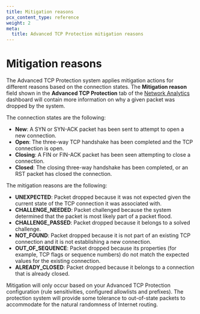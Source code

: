 ```yaml
---
title: Mitigation reasons
pcx_content_type: reference
weight: 2
meta:
  title: Advanced TCP Protection mitigation reasons
---
```


# Mitigation reasons

The Advanced TCP Protection system applies mitigation actions for different reasons based on the connection states. The **Mitigation reason** field shown in the **Advanced TCP Protection** tab of the [Network Analytics](/analytics/network-analytics/) dashboard will contain more information on why a given packet was dropped by the system.

The connection states are the following:

* **New**: A SYN or SYN-ACK packet has been sent to attempt to open a new connection.
* **Open**: The three-way TCP handshake has been completed and the TCP connection is open.
* **Closing**: A FIN or FIN-ACK packet has been seen attempting to close a connection.
* **Closed**: The closing three-way handshake has been completed, or an RST packet has closed the connection.

The mitigation reasons are the following:

* **UNEXPECTED**: Packet dropped because it was not expected given the current state of the TCP connection it was associated with.
* **CHALLENGE_NEEDED**: Packet challenged because the system determined that the packet is most likely part of a packet flood.
* **CHALLENGE_PASSED**: Packet dropped because it belongs to a solved challenge.
* **NOT_FOUND**: Packet dropped because it is not part of an existing TCP connection and it is not establishing a new connection.
* **OUT_OF_SEQUENCE**: Packet dropped because its properties (for example, TCP flags or sequence numbers) do not match the expected values for the existing connection.
* **ALREADY_CLOSED**: Packet dropped because it belongs to a connection that is already closed.

Mitigation will only occur based on your Advanced TCP Protection configuration (rule sensitivities, configured allowlists and prefixes). The protection system will provide some tolerance to out-of-state packets to accommodate for the natural randomness of Internet routing.
